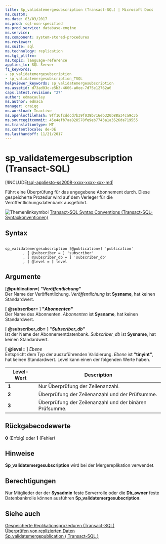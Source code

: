 ```yaml
---
title: Sp_validatemergesubscription (Transact-SQL) | Microsoft Docs
ms.custom: 
ms.date: 03/03/2017
ms.prod: sql-non-specified
ms.prod_service: database-engine
ms.service: 
ms.component: system-stored-procedures
ms.reviewer: 
ms.suite: sql
ms.technology: replication
ms.tgt_pltfrm: 
ms.topic: language-reference
applies_to: SQL Server
f1_keywords:
- sp_validatemergesubscription
- sp_validatemergesubscription_TSQL
helpviewer_keywords: sp_validatemergesubscription
ms.assetid: d73ad03c-e5b3-4606-a0ee-7d75e12762a6
caps.latest.revision: "27"
author: edmacauley
ms.author: edmaca
manager: craigg
ms.workload: Inactive
ms.openlocfilehash: 9ff16fcddcd7b39f038b716eb320b88a34ca9c3b
ms.sourcegitcommit: 45e4efb7aa828578fe9eb7743a1a3526da719555
ms.translationtype: MT
ms.contentlocale: de-DE
ms.lasthandoff: 11/21/2017
---
```

# <a name="spvalidatemergesubscription-transact-sql"></a>sp_validatemergesubscription (Transact-SQL)
[!INCLUDE[tsql-appliesto-ss2008-xxxx-xxxx-xxx-md](../../includes/tsql-appliesto-ss2008-xxxx-xxxx-xxx-md.md)]

  Führt eine Überprüfung für das angegebene Abonnement durch. Diese gespeicherte Prozedur wird auf dem Verleger für die Veröffentlichungsdatenbank ausgeführt.  
  
 ![Themenlinksymbol](../../database-engine/configure-windows/media/topic-link.gif "Topic link icon") [Transact-SQL Syntax Conventions (Transact-SQL-Syntaxkonventionen)](../../t-sql/language-elements/transact-sql-syntax-conventions-transact-sql.md)  
  
## <a name="syntax"></a>Syntax  
  
```  
  
sp_validatemergesubscription [@publication=] 'publication'  
        , [ @subscriber = ] 'subscriber'  
        , [ @subscriber_db = ] 'subscriber_db'  
        , [ @level = ] level  
```  
  
## <a name="arguments"></a>Argumente  
 [**@publication=**] **"***Veröffentlichung***"**  
 Der Name der Veröffentlichung. *Veröffentlichung* ist **Sysname**, hat keinen Standardwert.  
  
 [  **@subscriber=** ] **"***Abonnenten***"**  
 Der Name des Abonnenten. *Abonnenten* ist **Sysname**, hat keinen Standardwert.  
  
 [  **@subscriber_db=** ] **"***Subscriber_db***"**  
 Ist der Name der Abonnementdatenbank. *Subscriber_db* ist **Sysname**, hat keinen Standardwert.  
  
 [  **@level=** ] *Ebene*  
 Entspricht dem Typ der auszuführenden Validierung. *Ebene* ist **"tinyint"**, hat keinen Standardwert. Level kann einen der folgenden Werte haben.  
  
|Level-Wert|Description|  
|-----------------|-----------------|  
|**1**|Nur Überprüfung der Zeilenanzahl.|  
|**2**|Überprüfung der Zeilenanzahl und der Prüfsumme.|  
|**3**|Überprüfung der Zeilenanzahl und der binären Prüfsumme.|  
  
## <a name="return-code-values"></a>Rückgabecodewerte  
 **0** (Erfolg) oder **1** (Fehler)  
  
## <a name="remarks"></a>Hinweise  
 **Sp_validatemergesubscription** wird bei der Mergereplikation verwendet.  
  
## <a name="permissions"></a>Berechtigungen  
 Nur Mitglieder der der **Sysadmin** feste Serverrolle oder die **Db_owner** feste Datenbankrolle können ausführen **Sp_validatemergesubscription**.  
  
## <a name="see-also"></a>Siehe auch  
 [Gespeicherte Replikationsprozeduren &#40;Transact-SQL&#41;](../../relational-databases/system-stored-procedures/replication-stored-procedures-transact-sql.md)   
 [Überprüfen von replizierten Daten](../../relational-databases/replication/validate-replicated-data.md)   
 [Sp_validatemergepublication &#40; Transact-SQL &#41;](../../relational-databases/system-stored-procedures/sp-validatemergepublication-transact-sql.md)  
  
  
